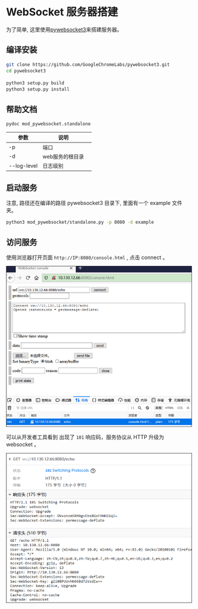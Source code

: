 # WebSocket 服务器搭建

为了简单, 这里使用[pywebsocket3](https://github.com/GoogleChromeLabs/pywebsocket3)来搭建服务器。

## 编译安装

```bash
git clone https://github.com/GoogleChromeLabs/pywebsocket3.git
cd pywebsocket3

python3 setup.py build
python3 setup.py install
```

## 帮助文档

```bash
pydoc mod_pywebsocket.standalone
```

| 参数          | 说明        |     |
| ----------- | --------- | --- |
| -p          | 端口        |     |
| -d          | web服务的根目录 |     |
| --log-level | 日志级别      |     |

## 启动服务

注意, 路径还在编译的路径 pywebsocket3 目录下, 里面有一个 example 文件夹。

```bash
python3 mod_pywebsocket/standalone.py -p 8080 -d example
```

## 访问服务

使用浏览器打开页面  `http://IP:8080/console.html` , 点击 connect 。

![page](_sources/websocket_console.png)

可以从开发者工具看到 出现了 `101` 响应码，服务协议从 HTTP 升级为 websocket 。

![](_sources/protocol.png)


